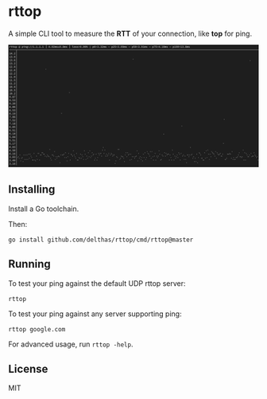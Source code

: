# rttop

A simple CLI tool to measure the **RTT** of your connection, like **top** for ping.

![screenshot](./doc/screenshot.png)

## Installing

Install a Go toolchain.

Then:
```shell
go install github.com/delthas/rttop/cmd/rttop@master
```

## Running

To test your ping against the default UDP rttop server:
```shell
rttop
```

To test your ping against any server supporting ping:
```shell
rttop google.com
```

For advanced usage, run `rttop -help`.

## License

MIT
